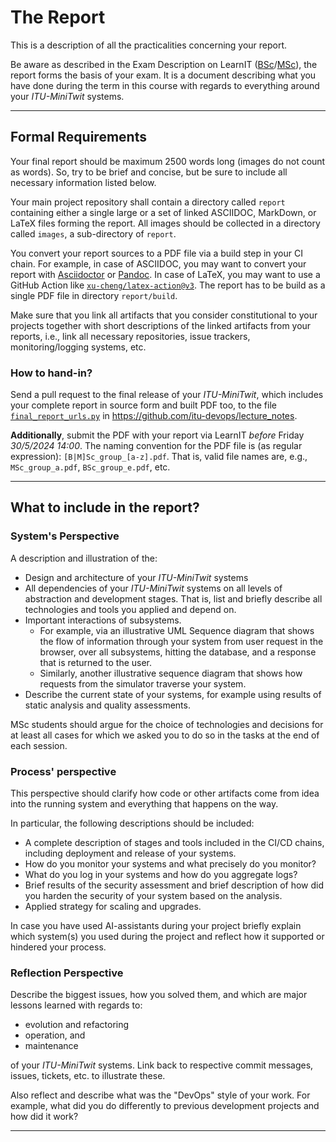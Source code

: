 # The Report

This is a description of all the practicalities concerning your report.


Be aware as described in the Exam Description on LearnIT ([BSc](https://learnit.itu.dk/local/coursebase/view.php?ciid=1618)/[MSc](https://learnit.itu.dk/local/coursebase/view.php?ciid=1620)), the report forms the basis of your exam.
It is a document describing what you have done during the term in this course with regards to everything around your _ITU-MiniTwit_ systems.

---------

## Formal Requirements

Your final report should be maximum 2500 words long (images do not count as words).
So, try to be brief and concise, but be sure to include all necessary information listed below.

Your main project repository shall contain a directory called `report` containing either a single large or a set of linked ASCIIDOC, MarkDown, or LaTeX files forming the report.
All images should be collected in a directory called `images`, a sub-directory of `report`.

You convert your report sources to a PDF file via a build step in your CI chain.
For example, in case of ASCIIDOC, you may want to convert your report with [Asciidoctor](https://asciidoctor.org/docs/asciidoctor-pdf/) or [Pandoc](https://pandoc.org/).
In case of LaTeX, you may want to use a GitHub Action like [`xu-cheng/latex-action@v3`](https://github.com/marketplace/actions/github-action-for-latex).
The report has to be build as a single PDF file in directory `report/build`.

Make sure that you link all artifacts that you consider constitutional to your projects together with short descriptions of the linked artifacts from your reports, i.e., link all necessary repositories, issue trackers, monitoring/logging systems, etc.


### How to hand-in?

Send a pull request to the final release of your _ITU-MiniTwit_, which includes your complete report in source form and built PDF too, to the file [`final_report_urls.py`](https://github.com/itu-devops/lecture_notes/blob/master/final_report_urls.py) in https://github.com/itu-devops/lecture_notes.

**Additionally**, submit the PDF with your report via LearnIT _before_ Friday *30/5/2024 14:00*.
The naming convention for the PDF file is (as regular expression): `[B|M]Sc_group_[a-z].pdf`.
That is, valid file names are, e.g., `MSc_group_a.pdf`, `BSc_group_e.pdf`, etc.

---------

## What to include in the report?

### System's Perspective

A description and illustration of the:

  - Design and architecture of your _ITU-MiniTwit_ systems
  - All dependencies of your _ITU-MiniTwit_ systems on all levels of abstraction and development stages. That is, list and briefly describe all technologies and tools you applied and depend on.
  - Important interactions of subsystems.
    - For example, via an illustrative UML Sequence diagram that shows the flow of information through your system from user request in the browser, over all subsystems, hitting the database, and a response that is returned to the user.
    - Similarly, another illustrative sequence diagram that shows how requests from the simulator traverse your system.
  - Describe the current state of your systems, for example using results of static analysis and quality assessments.

MSc students should argue for the choice of technologies and decisions for at least all cases for which we asked you to do so in the tasks at the end of each session.


### Process' perspective

This perspective should clarify how code or other artifacts come from idea into the running system and everything that happens on the way.

In particular, the following descriptions should be included:

  - A complete description of stages and tools included in the CI/CD chains, including deployment and release of your systems.
  - How do you monitor your systems and what precisely do you monitor?
  - What do you log in your systems and how do you aggregate logs?
  - Brief results of the security assessment and brief description of how did you harden the security of your system based on the analysis.
  - Applied strategy for scaling and upgrades.

In case you have used AI-assistants during your project briefly explain which system(s) you used during the project and reflect how it supported or hindered your process.



### Reflection Perspective

Describe the biggest issues, how you solved them, and which are major lessons learned with regards to:

  - evolution and refactoring
  - operation, and
  - maintenance

of your _ITU-MiniTwit_ systems. Link back to respective commit messages, issues, tickets, etc. to illustrate these.


Also reflect and describe what was the "DevOps" style of your work.
For example, what did you do differently to previous development projects and how did it work?


---------
